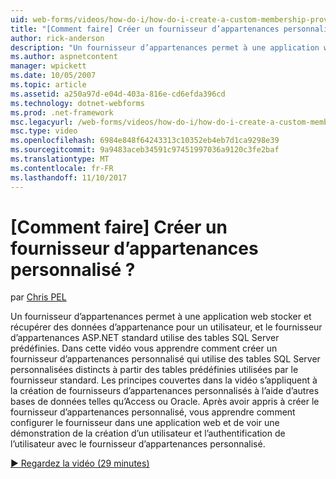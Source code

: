 ```yaml
---
uid: web-forms/videos/how-do-i/how-do-i-create-a-custom-membership-provider
title: "[Comment faire] Créer un fournisseur d’appartenances personnalisé ? | Microsoft Docs"
author: rick-anderson
description: "Un fournisseur d’appartenances permet à une application web stocker et récupérer des données d’appartenance pour un utilisateur, et les utilisations de fournisseur d’appartenances ASP.NET standards prédéfinissent..."
ms.author: aspnetcontent
manager: wpickett
ms.date: 10/05/2007
ms.topic: article
ms.assetid: a250a97d-e04d-403a-816e-cd6efda396cd
ms.technology: dotnet-webforms
ms.prod: .net-framework
msc.legacyurl: /web-forms/videos/how-do-i/how-do-i-create-a-custom-membership-provider
msc.type: video
ms.openlocfilehash: 6984e848f64243313c10352eb4eb7d1ca9298e39
ms.sourcegitcommit: 9a9483aceb34591c97451997036a9120c3fe2baf
ms.translationtype: MT
ms.contentlocale: fr-FR
ms.lasthandoff: 11/10/2017
---
```

<a name="how-do-i-create-a-custom-membership-provider"></a>[Comment faire] Créer un fournisseur d’appartenances personnalisé ?
====================
par [Chris PEL](https://twitter.com/chrispels)

Un fournisseur d’appartenances permet à une application web stocker et récupérer des données d’appartenance pour un utilisateur, et le fournisseur d’appartenances ASP.NET standard utilise des tables SQL Server prédéfinies. Dans cette vidéo vous apprendre comment créer un fournisseur d’appartenances personnalisé qui utilise des tables SQL Server personnalisées distincts à partir des tables prédéfinies utilisées par le fournisseur standard. Les principes couvertes dans la vidéo s’appliquent à la création de fournisseurs d’appartenances personnalisés à l’aide d’autres bases de données telles qu’Access ou Oracle. Après avoir appris à créer le fournisseur d’appartenances personnalisé, vous apprendre comment configurer le fournisseur dans une application web et de voir une démonstration de la création d’un utilisateur et l’authentification de l’utilisateur avec le fournisseur d’appartenances personnalisé.

[&#9654; Regardez la vidéo (29 minutes)](https://channel9.msdn.com/Blogs/ASP-NET-Site-Videos/how-do-i-create-a-custom-membership-provider)
